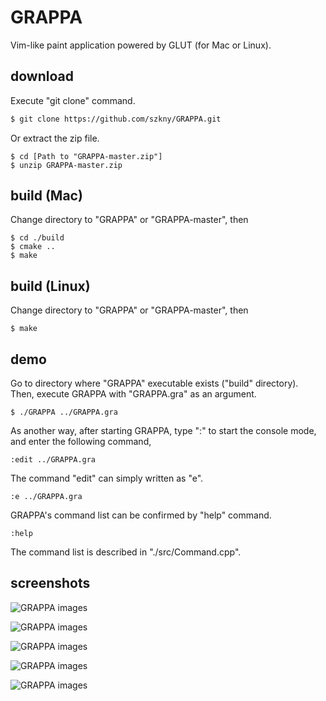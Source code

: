 # GRAPPA
Vim-like paint application powered by GLUT (for Mac or Linux).         

## download
Execute "git clone" command.
```bash
$ git clone https://github.com/szkny/GRAPPA.git
```
Or extract the zip file.   
```bash:bash
$ cd [Path to "GRAPPA-master.zip"]
$ unzip GRAPPA-master.zip
```

## build (Mac)
Change directory to "GRAPPA" or "GRAPPA-master", then
```bash:bash
$ cd ./build
$ cmake ..
$ make
```

## build (Linux)
Change directory to "GRAPPA" or "GRAPPA-master", then
```bash:bash
$ make
```

## demo
Go to directory where "GRAPPA" executable exists ("build" directory).     
Then, execute GRAPPA with "GRAPPA.gra" as an argument.
```bash:bash
$ ./GRAPPA ../GRAPPA.gra
```
As another way, after starting GRAPPA, type ":" to start the console mode, and enter the following command,
```vim:grappa consol
:edit ../GRAPPA.gra
```
The command "edit" can simply written as "e".
```vim:grappa consol
:e ../GRAPPA.gra
```
GRAPPA's command list can be confirmed by "help" command.
```vim:grappa consol
:help
```
The command list is described in "./src/Command.cpp".

## screenshots
![GRAPPA images](https://github.com/szkny/GRAPPA/wiki/images/movie4.gif)

![GRAPPA images](https://github.com/szkny/GRAPPA/wiki/images/movie2.gif)

![GRAPPA images](https://github.com/szkny/GRAPPA/wiki/images/GRAPPA_screenshot2.png)

![GRAPPA images](https://github.com/szkny/GRAPPA/wiki/images/GRAPPA_screenshot.png)

![GRAPPA images](https://github.com/szkny/GRAPPA/wiki/images/OctoCat.png)
